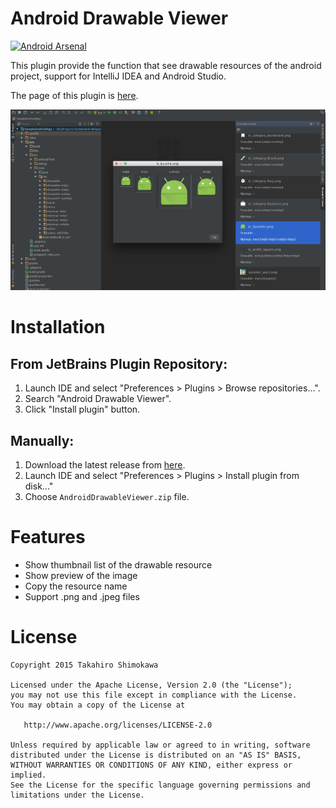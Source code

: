 # Android Drawable Viewer

[![Android Arsenal](https://img.shields.io/badge/Android%20Arsenal-AndroidDrawableViewer-green.svg?style=flat)](https://android-arsenal.com/details/1/2287)

This plugin provide the function that see drawable resources of the android project, support for IntelliJ IDEA and Android Studio.

The page of this plugin is [here](https://plugins.jetbrains.com/plugin/7874-android-drawable-viewer).

![screenshot](./screenshot.png)

# Installation

## From JetBrains Plugin Repository:

1. Launch IDE and select "Preferences > Plugins > Browse repositories...".
2. Search "Android Drawable Viewer".
3. Click "Install plugin" button.

## Manually:

1. Download the latest release from [here](https://plugins.jetbrains.com/plugin/7874-android-drawable-viewer).
2. Launch IDE and select "Preferences > Plugins > Install plugin from disk..."
3. Choose `AndroidDrawableViewer.zip` file.

# Features

- Show thumbnail list of the drawable resource
- Show preview of the image
- Copy the resource name
- Support .png and .jpeg files

# License

```
Copyright 2015 Takahiro Shimokawa

Licensed under the Apache License, Version 2.0 (the "License");
you may not use this file except in compliance with the License.
You may obtain a copy of the License at

   http://www.apache.org/licenses/LICENSE-2.0

Unless required by applicable law or agreed to in writing, software
distributed under the License is distributed on an "AS IS" BASIS,
WITHOUT WARRANTIES OR CONDITIONS OF ANY KIND, either express or implied.
See the License for the specific language governing permissions and
limitations under the License.
```
